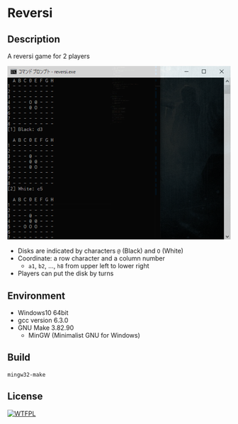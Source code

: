 # Reversi

## Description

A reversi game for 2 players

![screenshot](./screenshot.png)

- Disks are indicated by characters `@` (Black) and `O` (White)
- Coordinate: a row character and a column number
    - `a1`, `b2`, ..., `h8` from upper left to lower right
- Players can put the disk by turns

## Environment

- Windows10 64bit
- gcc version 6.3.0
- GNU Make 3.82.90
    - MinGW (Minimalist GNU for Windows)

## Build

```
mingw32-make
```

## License

[![WTFPL](http://www.wtfpl.net/wp-content/uploads/2012/12/wtfpl-badge-1.png)](http://www.wtfpl.net/)